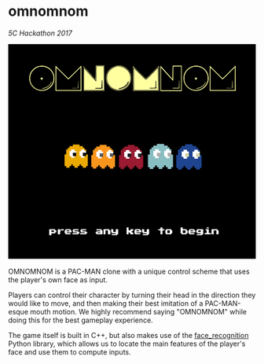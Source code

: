 # omnomnom
_5C Hackathon 2017_

![start_screen](server/images/startscreen.png)

OMNOMNOM is a PAC-MAN clone with a unique control scheme that uses the player's own face as input.

Players can control their character by turning their head in the direction they would like to move, and then making their best imitation of a PAC-MAN-esque mouth motion. We highly recommend saying "OMNOMNOM" while doing this for the best gameplay experience.

The game itself is built in C++, but also makes use of the [face_recognition](https://github.com/ageitgey/face_recognition) Python library, which allows us to locate the main features of the player's face and use them to compute inputs.
